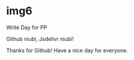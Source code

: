 # img6
Write Day for PP

Github niubi, Jsdelivr niubi!

Thanks for Github! Have a nice day for everyone.
